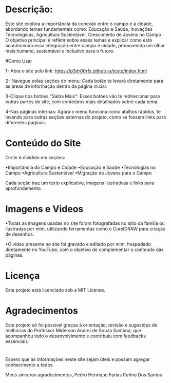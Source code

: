 # Descrição: 
Este site explora a importância da conexão entre o campo e a cidade, abordando temas fundamentais como: Educação e Saúde, Inovações Tecnológicas, Agricultura Sustentável, Crescimento de Jovens no Campo. O objetivo principal é refletir sobre esses temas e explicar como está acontecendo essa integração entre campo e cidade, promovendo um olhar mais humano, sustentável e inclusivo para o futuro.

#Como Usar

1- Abra o site pelo link: https://p3dr00rfs.github.io/teste/index.html

2- Navegue pelas seções do menu: Cada botão te levará diretamente para as áreas de informação dentro da página inicial.

3-Clique nos botões "Saiba Mais": Esses botões vão te redirecionar para outras partes do site, com conteúdos mais detalhados sobre cada tema.

4-Nas páginas internas: Agora o menu funciona como atalhos rápidos, te levando para outras seções externas do projeto, como se fossem links para diferentes páginas.

# Conteúdo do Site
O site é dividido em seções:

•Importância do Campo e Cidade
•Educação e Saúde
•Tecnologias no Campo
•Agricultura Sustentável
•Migração de Jovens para o Campo

Cada seção traz um texto explicativo, imagens ilustrativas e links para aprofundamento.

# Imagens e Videos
•Todas as imagens usadas no site foram fotografadas no sitio da família ou ilustradas por mim, utilizando ferramentas como o CorelDRAW para criação de desenhos.

•O vídeo presente no site foi gravado e editado por mim, hospedado diretamente no YouTube, com o objetivo de complementar o conteúdo das páginas.

# Licença

Este projeto está licenciado sob a MIT License. 

# Agradecimentos
Este projeto só foi possível graças à orientação, revisão e sugestões de melhorias do Professor Miderson Andrei de Souza Santana, que acompanhou todo o desenvolvimento e contribuiu com feedbacks essenciais.
#

Espero que as informações neste site sejam úteis e possam agregar conhecimento a todos.

Meus sinceros agradecimentos,
Pedro Henrique Farias Rufino Dos Santos
